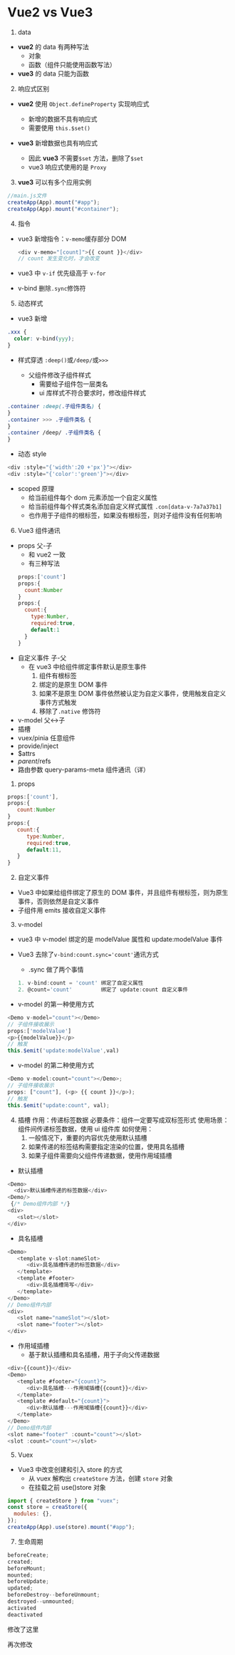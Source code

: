 # Vue2 vs Vue3

1. data

- **vue2** 的 data 有两种写法
  - 对象
  - 函数（组件只能使用函数写法）
- **vue3** 的 data 只能为函数

2. 响应式区别

- **vue2** 使用 `Object.defineProperty` 实现响应式
  - 新增的数据不具有响应式
  - 需要使用 `this.$set()`
- **vue3** 新增数据也具有响应式

  - 因此 **vue3** 不需要`$set` 方法，删除了`$set`
  - vue3 响应式使用的是 `Proxy`

3. **vue3** 可以有多个应用实例

```js
//main.js文件
createApp(App).mount("#app");
createApp(App).mount("#container");
```

4. 指令

- vue3 新增指令：`v-memo`缓存部分 DOM

  ```js
  <div v-memo="[count]">{{ count }}</div>
  // count 发生变化时，才会改变
  ```

- vue3 中 `v-if` 优先级高于 `v-for`
- v-bind 删除`.sync`修饰符

5. 动态样式

- vue3 新增

```css
.xxx {
  color: v-bind(yyy);
}
```

- 样式穿透 `:deep()`或`/deep/`或`>>>`

  - 父组件修改子组件样式
    - 需要给子组件包一层类名
    - ui 库样式不符合要求时，修改组件样式

```css
.container :deep(.子组件类名) {
}
.container >>> .子组件类名 {
}
.container /deep/ .子组件类名 {
}
```

- 动态 style

```js
<div :style="{'width':20 +'px'}"></div>
<div :style="{'color':'green'}"></div>
```

- scoped 原理
  - 给当前组件每个 dom 元素添加一个自定义属性 <div data-v-7a7a37b1></div>
  - 给当前组件每个样式类名添加自定义样式属性 `.con[data-v-7a7a37b1]`
  - 也作用于子组件的根标签，如果没有根标签，则对子组件没有任何影响

6. Vue3 组件通讯

- props 父-子
  - 和 vue2 一致
  - 有三种写法
  ```js
  props:['count']
  props:{
    count:Number
  }
  props:{
    count:{
      type:Number,
      required:true,
      default:1
    }
  }
  ```
- 自定义事件 子-父
  - 在 vue3 中给组件绑定事件默认是原生事件
    1. 组件有根标签
    2. 绑定的是原生 DOM 事件
    3. 如果不是原生 DOM 事件依然被认定为自定义事件，使用触发自定义事件方式触发
    4. 移除了`.native` 修饰符
- v-model 父<->子
- 插槽
- vuex/pinia 任意组件
- provide/inject
- $attrs
- $parent/$refs
- 路由参数 query-params-meta
  组件通讯（详）

1. props

```js
props:['count'],
props:{
   count:Number
}
props:{
   count:{
      type:Number,
      required:true,
      default:11,
   }
}
```

2. 自定义事件

- Vue3 中如果给组件绑定了原生的 DOM 事件，并且组件有根标签，则为原生事件，否则依然是自定义事件
- 子组件用 emits 接收自定义事件

3. v-model

- vue3 中 v-model 绑定的是 modelValue 属性和 update:modelValue 事件

- Vue3 去除了`v-bind:count.sync='count'`通讯方式
  - .sync 做了两个事情
  ```js
  1. v-bind:count = 'count' 绑定了自定义属性
  2. @count='count'         绑定了 update:count 自定义事件
  ```
- v-model 的第一种使用方式

```js
<Demo v-model="count"></Demo>
// 子组件接收展示
props:['modelValue']
<p>{{modelValue}}</p>
// 触发
this.$emit('update:modelValue',val)
```

- v-model 的第二种使用方式

```js
<Demo v-model:count="count"></Demo>;
// 子组件接收展示
props: ["count"], (<p> {{ count }}</p>);
// 触发
this.$emit("update:count", val);
```

4. 插槽
   作用：传递标签数据
   必要条件：组件一定要写成双标签形式
   使用场景：组件间传递标签数据，使用 ui 组件库
   如何使用：
   1. 一般情况下，重要的内容优先使用默认插槽
   2. 如果传递的标签结构需要指定渲染的位置，使用具名插槽
   3. 如果子组件需要向父组件传递数据，使用作用域插槽

- 默认插槽

```js
<Demo>
  <div>默认插槽传递的标签数据</div>
<Demo/>
 {/* Demo组件内部 */}
<div>
   <slot></slot>
</div>
```

- 具名插槽

```js
<Demo>
   <template v-slot:nameSlot>
      <div>具名插槽传递的标签数据</div>
   </template>
   <template #footer>
      <div>具名插槽简写</div>
   </template>
</Demo>
// Demo组件内部
<div>
   <slot name="nameSlot"></slot>
   <slot name="footer"></slot>
</div>
```

- 作用域插槽
  - 基于默认插槽和具名插槽，用于子向父传递数据

```js
<div>{{count}}</div>
<Demo>
   <template #footer="{count}">
      <div>具名插槽---作用域插槽{{count}}</div>
   </template>
   <template #default="{count}">
      <div>默认插槽---作用域插槽{{count}}</div>
   </template>
</Demo>
// Demo组件内部
<slot name="footer" :count="count"></slot>
<slot :count="count"></slot>
```

5. Vuex

- Vue3 中改变创建和引入 store 的方式
  - 从 vuex 解构出 `createStore` 方法，创建 `store` 对象
  - 在挂载之前 use()store 对象

```js
import { createStore } from "vuex";
const store = creaStore({
  modules: {},
});
createApp(App).use(store).mount("#app");
```

7. 生命周期

```js
beforeCreate;
created;
beforeMount;
mounted;
beforeUpdate;
updated;
beforeDestroy--beforeUnmount;
destroyed--unmounted;
activated
deactivated
```

修改了这里

再次修改